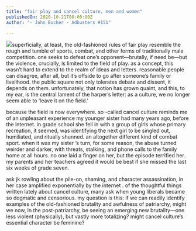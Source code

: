 ```yaml
---
title: "fair play and cancel culture, men and women"
publishedOn: 2020-10-21T00:00:00Z
author: "- John Bucher - Adbusters #151"

---
```


![](/images/articles/5f90b6fe041dd509f35b81d5_fair_play_and_cancel_culture_600x400_1.jpg)superficially, at least, the old-fashioned rules of fair play resemble the rough and tumble of sports, combat, and other forms of traditionally male competition. one seeks to defeat one’s opponent—brutally, if need be—but the violence, crucially, is limited to the field of play. as a concept, this wasn’t hard to extend to the realm of ideas and letters. reasonable people can disagree, after all, but it’s offside to go after someone’s family or livelihood. the public square not only tolerates debate and dissent, it depends on them. unfortunately, that notion has grown quaint, and this, to my ear, is the central lament of the harper’s letter: as a culture, we no longer seem able to ‘leave it on the field.’

because the field is now everywhere. so -called cancel culture reminds me of an unpleasant experience my younger sister had many years ago, before the internet. in grade school she fell in with a group of girls whose primary recreation, it seemed, was identifying the next girl to be singled out, humiliated, and ritually shunned. an altogether different kind of combat sport. when it was my sister ’s turn, for some reason, the abuse turned weirder and darker, with threats, stalking, and phone calls to the family home at all hours. no one laid a finger on her, but the episode terrified her. my parents and her teachers agreed it would be best if she missed the last six weeks of grade seven. 

ask jk rowling about the pile-on, shaming, and character assassination, in her case amplified exponentially by the internet . of the thoughtful things written lately about cancel culture, many ask when young liberals became so dogmatic and censorious. my question is this: if we can readily identify examples of the old-fashioned brutality and awfulness of patriarchy, might we now, in the post-patriarchy, be seeing an emerging new brutality—one less violent (physically), but vastly more totalizing? might cancel culture’s essential character be feminine?